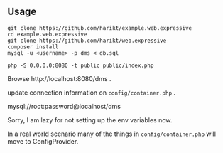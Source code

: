 ## Usage

```
git clone https://github.com/harikt/example.web.expressive
cd example.web.expressive
git clone https://github.com/harikt/web.expressive
composer install
mysql -u <username> -p dms < db.sql

php -S 0.0.0.0:8080 -t public public/index.php
```

Browse http://localhost:8080/dms .

update connection information on `config/container.php` .

mysql://root:password@localhost/dms

Sorry, I am lazy for not setting up the env variables now.

In a real world scenario many of the things in `config/container.php` will move to ConfigProvider.
